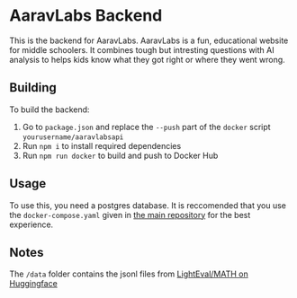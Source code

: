 # AaravLabs Backend

This is the backend for AaravLabs. AaravLabs is a fun, educational website for middle schoolers. It combines tough but intresting questions with AI analysis to helps kids know what they got right or where they went wrong.

## Building

To build the backend:
1. Go to `package.json` and replace the `--push` part of the `docker` script `yourusername/aaravlabsapi`
2. Run `npm i` to install required dependencies
3. Run `npm run docker` to build and push to Docker Hub

## Usage

To use this, you need a postgres database.
It is reccomended that you use the `docker-compose.yaml` given in [the main repository](https://github.com/AaravLabsOffical/AaravLabs) for the best experience.

## Notes

The `/data` folder contains the jsonl files from [LightEval/MATH on Huggingface](https://huggingface.co/datasets/lighteval/MATH)
